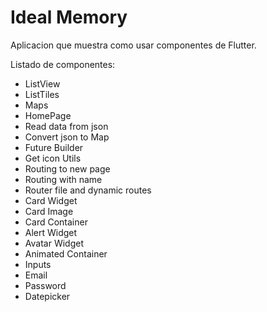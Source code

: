 # Ideal Memory

Aplicacion que muestra como usar componentes de Flutter.

Listado de componentes:

+ ListView
+ ListTiles
+ Maps
+ HomePage
+ Read data from json
+ Convert json to Map
+ Future Builder
+ Get icon Utils
+ Routing to new page
+ Routing with name
+ Router file and dynamic routes
+ Card Widget
+ Card Image
+ Card Container
+ Alert Widget
+ Avatar Widget
+ Animated Container
+ Inputs
+ Email
+ Password
+ Datepicker